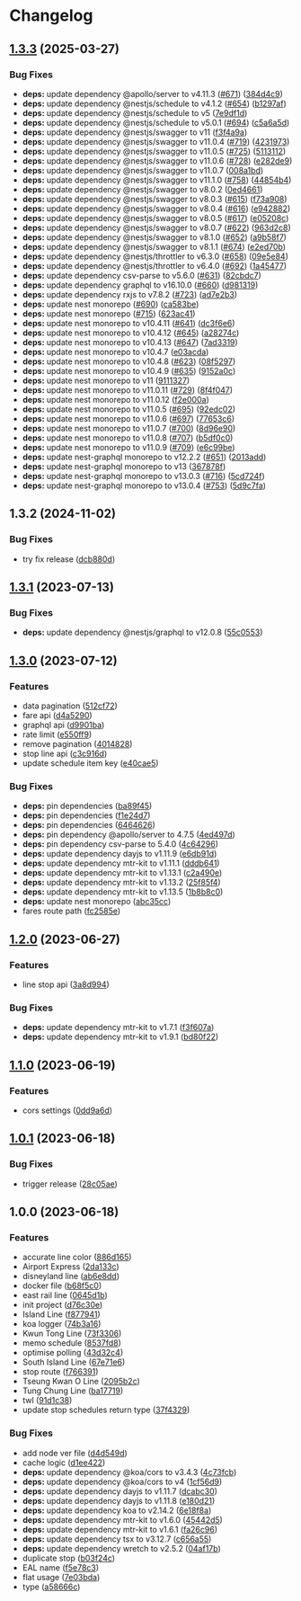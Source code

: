 # Changelog

## [1.3.3](https://github.com/MTR-Today/mtr-today-api/compare/v1.3.2...v1.3.3) (2025-03-27)


### Bug Fixes

* **deps:** update dependency @apollo/server to v4.11.3 ([#671](https://github.com/MTR-Today/mtr-today-api/issues/671)) ([384d4c9](https://github.com/MTR-Today/mtr-today-api/commit/384d4c98f9ee0fa00e8ea02cc96ca24c121089bf))
* **deps:** update dependency @nestjs/schedule to v4.1.2 ([#654](https://github.com/MTR-Today/mtr-today-api/issues/654)) ([b1297af](https://github.com/MTR-Today/mtr-today-api/commit/b1297af1e2e73fc74d263801a480636806e085eb))
* **deps:** update dependency @nestjs/schedule to v5 ([7e9df1d](https://github.com/MTR-Today/mtr-today-api/commit/7e9df1d2439cc066874718bd4bc9fb43eabcbda6))
* **deps:** update dependency @nestjs/schedule to v5.0.1 ([#694](https://github.com/MTR-Today/mtr-today-api/issues/694)) ([c5a6a5d](https://github.com/MTR-Today/mtr-today-api/commit/c5a6a5d1efcab7bfc8fce70721860bbd51bf5d81))
* **deps:** update dependency @nestjs/swagger to v11 ([f3f4a9a](https://github.com/MTR-Today/mtr-today-api/commit/f3f4a9a2c689380d7da3d5ab3de2f3fb4e5050fb))
* **deps:** update dependency @nestjs/swagger to v11.0.4 ([#719](https://github.com/MTR-Today/mtr-today-api/issues/719)) ([4231973](https://github.com/MTR-Today/mtr-today-api/commit/423197369e521720fe7e0d2430bddff07aef877d))
* **deps:** update dependency @nestjs/swagger to v11.0.5 ([#725](https://github.com/MTR-Today/mtr-today-api/issues/725)) ([5113112](https://github.com/MTR-Today/mtr-today-api/commit/5113112b89f002125cebb737df8c25d48980e60a))
* **deps:** update dependency @nestjs/swagger to v11.0.6 ([#728](https://github.com/MTR-Today/mtr-today-api/issues/728)) ([e282de9](https://github.com/MTR-Today/mtr-today-api/commit/e282de9366f82756ce39b29ca26af40d15054ba4))
* **deps:** update dependency @nestjs/swagger to v11.0.7 ([008a1bd](https://github.com/MTR-Today/mtr-today-api/commit/008a1bd8d41973f0045143ada47e43337e0a5d44))
* **deps:** update dependency @nestjs/swagger to v11.1.0 ([#758](https://github.com/MTR-Today/mtr-today-api/issues/758)) ([44854b4](https://github.com/MTR-Today/mtr-today-api/commit/44854b4341e63179fd71f5ec225d9b0751ac5c8c))
* **deps:** update dependency @nestjs/swagger to v8.0.2 ([0ed4661](https://github.com/MTR-Today/mtr-today-api/commit/0ed466158ed6e80f2f32798afe6b6955fad93efe))
* **deps:** update dependency @nestjs/swagger to v8.0.3 ([#615](https://github.com/MTR-Today/mtr-today-api/issues/615)) ([f73a908](https://github.com/MTR-Today/mtr-today-api/commit/f73a9084e3ccf20f66db00ac062cae7d574428ea))
* **deps:** update dependency @nestjs/swagger to v8.0.4 ([#616](https://github.com/MTR-Today/mtr-today-api/issues/616)) ([e942882](https://github.com/MTR-Today/mtr-today-api/commit/e942882f5d05b3768ece7c78252da796dec92ace))
* **deps:** update dependency @nestjs/swagger to v8.0.5 ([#617](https://github.com/MTR-Today/mtr-today-api/issues/617)) ([e05208c](https://github.com/MTR-Today/mtr-today-api/commit/e05208c19ed6adf38f8d3a7b39de4cdfae7621f2))
* **deps:** update dependency @nestjs/swagger to v8.0.7 ([#622](https://github.com/MTR-Today/mtr-today-api/issues/622)) ([963d2c8](https://github.com/MTR-Today/mtr-today-api/commit/963d2c85a506a15e7b18d6fceedfa67c649e0e02))
* **deps:** update dependency @nestjs/swagger to v8.1.0 ([#652](https://github.com/MTR-Today/mtr-today-api/issues/652)) ([a9b58f7](https://github.com/MTR-Today/mtr-today-api/commit/a9b58f7d28f33a7c8acc07809a967f84fb695435))
* **deps:** update dependency @nestjs/swagger to v8.1.1 ([#674](https://github.com/MTR-Today/mtr-today-api/issues/674)) ([e2ed70b](https://github.com/MTR-Today/mtr-today-api/commit/e2ed70bda43e3423b44de144e3a66e229b23f59d))
* **deps:** update dependency @nestjs/throttler to v6.3.0 ([#658](https://github.com/MTR-Today/mtr-today-api/issues/658)) ([09e5e84](https://github.com/MTR-Today/mtr-today-api/commit/09e5e848f431f6bd610fc903e810b35cda5ac831))
* **deps:** update dependency @nestjs/throttler to v6.4.0 ([#692](https://github.com/MTR-Today/mtr-today-api/issues/692)) ([1a45477](https://github.com/MTR-Today/mtr-today-api/commit/1a454773eed88eb433ac13142c6c1f2e2a751ed0))
* **deps:** update dependency csv-parse to v5.6.0 ([#631](https://github.com/MTR-Today/mtr-today-api/issues/631)) ([82cbdc7](https://github.com/MTR-Today/mtr-today-api/commit/82cbdc7329e4116cd48ce4bb8b7b304ca4c32b8a))
* **deps:** update dependency graphql to v16.10.0 ([#660](https://github.com/MTR-Today/mtr-today-api/issues/660)) ([d981319](https://github.com/MTR-Today/mtr-today-api/commit/d98131963b1565299c9bf05294da7195fd20316b))
* **deps:** update dependency rxjs to v7.8.2 ([#723](https://github.com/MTR-Today/mtr-today-api/issues/723)) ([ad7e2b3](https://github.com/MTR-Today/mtr-today-api/commit/ad7e2b3627dd0ba53b3e12c6f76ee4d19b00e481))
* **deps:** update nest monorepo ([#690](https://github.com/MTR-Today/mtr-today-api/issues/690)) ([ca583be](https://github.com/MTR-Today/mtr-today-api/commit/ca583be3ab6bcb7e444af3486c169182570182fc))
* **deps:** update nest monorepo ([#715](https://github.com/MTR-Today/mtr-today-api/issues/715)) ([623ac41](https://github.com/MTR-Today/mtr-today-api/commit/623ac41f93358259d1ebc2740c7cef2e2efa9f87))
* **deps:** update nest monorepo to v10.4.11 ([#641](https://github.com/MTR-Today/mtr-today-api/issues/641)) ([dc3f6e6](https://github.com/MTR-Today/mtr-today-api/commit/dc3f6e600066fd18c3b36ba9b7977029750bd92d))
* **deps:** update nest monorepo to v10.4.12 ([#645](https://github.com/MTR-Today/mtr-today-api/issues/645)) ([a28274c](https://github.com/MTR-Today/mtr-today-api/commit/a28274cf337fccf94b442b54b20419b68e1d2308))
* **deps:** update nest monorepo to v10.4.13 ([#647](https://github.com/MTR-Today/mtr-today-api/issues/647)) ([7ad3319](https://github.com/MTR-Today/mtr-today-api/commit/7ad33192981bdd75b7ab1eb534b7d41c6b798933))
* **deps:** update nest monorepo to v10.4.7 ([e03acda](https://github.com/MTR-Today/mtr-today-api/commit/e03acda72f71402be2ed3bb586a8a7d291da84b9))
* **deps:** update nest monorepo to v10.4.8 ([#623](https://github.com/MTR-Today/mtr-today-api/issues/623)) ([08f5297](https://github.com/MTR-Today/mtr-today-api/commit/08f5297acc4890bc9963c575f1e340ebccf3b315))
* **deps:** update nest monorepo to v10.4.9 ([#635](https://github.com/MTR-Today/mtr-today-api/issues/635)) ([9152a0c](https://github.com/MTR-Today/mtr-today-api/commit/9152a0c775be8538c8be19fa8c65147dd60bebb1))
* **deps:** update nest monorepo to v11 ([9111327](https://github.com/MTR-Today/mtr-today-api/commit/91113273f0a073d58cbc0f84e5da27addd7f1574))
* **deps:** update nest monorepo to v11.0.11 ([#729](https://github.com/MTR-Today/mtr-today-api/issues/729)) ([8f4f047](https://github.com/MTR-Today/mtr-today-api/commit/8f4f04740ab27a6444841c1154bd3d864b7602ab))
* **deps:** update nest monorepo to v11.0.12 ([f2e000a](https://github.com/MTR-Today/mtr-today-api/commit/f2e000ad6ce30bb0573146c5a604269ed566e115))
* **deps:** update nest monorepo to v11.0.5 ([#695](https://github.com/MTR-Today/mtr-today-api/issues/695)) ([92edc02](https://github.com/MTR-Today/mtr-today-api/commit/92edc02260379f921178adb95d4c620bddb64d1d))
* **deps:** update nest monorepo to v11.0.6 ([#697](https://github.com/MTR-Today/mtr-today-api/issues/697)) ([77653c6](https://github.com/MTR-Today/mtr-today-api/commit/77653c69504e283fc975a898c76cd3f84fc353d5))
* **deps:** update nest monorepo to v11.0.7 ([#700](https://github.com/MTR-Today/mtr-today-api/issues/700)) ([8d96e90](https://github.com/MTR-Today/mtr-today-api/commit/8d96e90ef0e6187017f0a0298c4762d5900da693))
* **deps:** update nest monorepo to v11.0.8 ([#707](https://github.com/MTR-Today/mtr-today-api/issues/707)) ([b5df0c0](https://github.com/MTR-Today/mtr-today-api/commit/b5df0c0c68477502e92e180dfe242b96b8c45b4a))
* **deps:** update nest monorepo to v11.0.9 ([#709](https://github.com/MTR-Today/mtr-today-api/issues/709)) ([e6c99be](https://github.com/MTR-Today/mtr-today-api/commit/e6c99be8953c5db59abbc5318e08ad46f2cd004f))
* **deps:** update nest-graphql monorepo to v12.2.2 ([#651](https://github.com/MTR-Today/mtr-today-api/issues/651)) ([2013add](https://github.com/MTR-Today/mtr-today-api/commit/2013add146536eb7a4f846c8d5d1309b1f58537f))
* **deps:** update nest-graphql monorepo to v13 ([367878f](https://github.com/MTR-Today/mtr-today-api/commit/367878f26c142f38cf123b9a7f8a70d283f8bfb9))
* **deps:** update nest-graphql monorepo to v13.0.3 ([#716](https://github.com/MTR-Today/mtr-today-api/issues/716)) ([5cd724f](https://github.com/MTR-Today/mtr-today-api/commit/5cd724f507714135c84b105894c619e862f31640))
* **deps:** update nest-graphql monorepo to v13.0.4 ([#753](https://github.com/MTR-Today/mtr-today-api/issues/753)) ([5d9c7fa](https://github.com/MTR-Today/mtr-today-api/commit/5d9c7fa53c1d6e4485aa5d35582bb7f8bc28aba1))

## 1.3.2 (2024-11-02)


### Bug Fixes

* try fix release ([dcb880d](https://github.com/MTR-Today/mtr-today-api/commit/dcb880db850718cad63e256a10b29cd0a3886d08))

## [1.3.1](https://github.com/MTR-Today/mtr-today-api/compare/v1.3.0...v1.3.1) (2023-07-13)


### Bug Fixes

* **deps:** update dependency @nestjs/graphql to v12.0.8 ([55c0553](https://github.com/MTR-Today/mtr-today-api/commit/55c0553c40dd6ad8e5a81d47dee7be17e9f5fa6d))

## [1.3.0](https://github.com/MTR-Today/mtr-today-api/compare/v1.2.0...v1.3.0) (2023-07-12)


### Features

* data pagination ([512cf72](https://github.com/MTR-Today/mtr-today-api/commit/512cf72674376247c9d1962021c0d20aae8bc854))
* fare api ([d4a5290](https://github.com/MTR-Today/mtr-today-api/commit/d4a5290db4b5c7376991bdaeead2f9155e9cf9c8))
* graphql api ([d9901ba](https://github.com/MTR-Today/mtr-today-api/commit/d9901ba9bbcf8baee45a186f35b160a9161ac9de))
* rate limit ([e550ff9](https://github.com/MTR-Today/mtr-today-api/commit/e550ff950f0519d38003090e494f7ddb5626f3b0))
* remove pagination ([4014828](https://github.com/MTR-Today/mtr-today-api/commit/4014828fe98def0a1225384ea416f2cf14ba9575))
* stop line api ([c3c916d](https://github.com/MTR-Today/mtr-today-api/commit/c3c916da5e7a16899c98f11352fab190b0621e27))
* update schedule item key ([e40cae5](https://github.com/MTR-Today/mtr-today-api/commit/e40cae528d179c6244c15d8f0e62f88377696051))


### Bug Fixes

* **deps:** pin dependencies ([ba89f45](https://github.com/MTR-Today/mtr-today-api/commit/ba89f45787ca8337a81d8926a31852680eec270f))
* **deps:** pin dependencies ([f1e24d7](https://github.com/MTR-Today/mtr-today-api/commit/f1e24d72476083d16f64cb2c6a81f98c7c923863))
* **deps:** pin dependencies ([6464626](https://github.com/MTR-Today/mtr-today-api/commit/646462685f0b5a8e9348abda63fd78f8f5f92eb4))
* **deps:** pin dependency @apollo/server to 4.7.5 ([4ed497d](https://github.com/MTR-Today/mtr-today-api/commit/4ed497d01f327a886e0b1430826419e3b8bd2539))
* **deps:** pin dependency csv-parse to 5.4.0 ([4c64296](https://github.com/MTR-Today/mtr-today-api/commit/4c64296550fc3a3bbfef72c16f393a1e824ec0bf))
* **deps:** update dependency dayjs to v1.11.9 ([e6db91d](https://github.com/MTR-Today/mtr-today-api/commit/e6db91d0cf6c7be494b5358b35e647e69dee4938))
* **deps:** update dependency mtr-kit to v1.11.1 ([dddb641](https://github.com/MTR-Today/mtr-today-api/commit/dddb641f8834d68b08d2c20234beddac826d8edd))
* **deps:** update dependency mtr-kit to v1.13.1 ([c2a490e](https://github.com/MTR-Today/mtr-today-api/commit/c2a490ea8357247aea257f39810b09f9bd88c167))
* **deps:** update dependency mtr-kit to v1.13.2 ([25f85f4](https://github.com/MTR-Today/mtr-today-api/commit/25f85f4e32953f0921a0cd0202b02dfc35b0aa14))
* **deps:** update dependency mtr-kit to v1.13.5 ([1b8b8c0](https://github.com/MTR-Today/mtr-today-api/commit/1b8b8c0b967ed02844eda7f7c8a2220a913ec168))
* **deps:** update nest monorepo ([abc35cc](https://github.com/MTR-Today/mtr-today-api/commit/abc35cce56b44eed934b8ae3bc5aaccaaaf0b71e))
* fares route path ([fc2585e](https://github.com/MTR-Today/mtr-today-api/commit/fc2585e13f1c70b79da0da10c2c5dabe827b22e9))

## [1.2.0](https://github.com/MTR-Today/mtr-today-api/compare/v1.1.0...v1.2.0) (2023-06-27)


### Features

* line stop api ([3a8d994](https://github.com/MTR-Today/mtr-today-api/commit/3a8d9940d097e69f4bfdc23c81995177dd92ece5))


### Bug Fixes

* **deps:** update dependency mtr-kit to v1.7.1 ([f3f607a](https://github.com/MTR-Today/mtr-today-api/commit/f3f607a234696c38e5930277353595711b759025))
* **deps:** update dependency mtr-kit to v1.9.1 ([bd80f22](https://github.com/MTR-Today/mtr-today-api/commit/bd80f22fad990cad60c104decbc35c5b9add45f7))

## [1.1.0](https://github.com/mtr-today/mtr-today-api/compare/v1.0.1...v1.1.0) (2023-06-19)


### Features

* cors settings ([0dd9a6d](https://github.com/mtr-today/mtr-today-api/commit/0dd9a6d706b8db27a1c76e7e8ed289fa51f5c669))

## [1.0.1](https://github.com/mtr-today/mtr-today-api/compare/v1.0.0...v1.0.1) (2023-06-18)


### Bug Fixes

* trigger release ([28c05ae](https://github.com/mtr-today/mtr-today-api/commit/28c05ae02b956802cb7d6a512718d4a9dd0eb7a3))

## 1.0.0 (2023-06-18)


### Features

* accurate line color ([886d165](https://github.com/mtr-today/mtr-today-api/commit/886d1657393364613e16d1922f47932e395e34a5))
* Airport Express ([2da133c](https://github.com/mtr-today/mtr-today-api/commit/2da133cf65c20b90f95b3d6daad1256d9affef2d))
* disneyland line ([ab6e8dd](https://github.com/mtr-today/mtr-today-api/commit/ab6e8dda75d818f0ccbc1837b5d9d76191d9740e))
* docker file ([b68f5c0](https://github.com/mtr-today/mtr-today-api/commit/b68f5c0158ba71539c96df3b9af047b9043107dd))
* east rail line ([0645d1b](https://github.com/mtr-today/mtr-today-api/commit/0645d1bad54f2086e5c000b3fbbd7058646be2f2))
* init project ([d76c30e](https://github.com/mtr-today/mtr-today-api/commit/d76c30ee1f1ba2b5f373564d1cfebe9d6ccbfa0c))
* Island Line ([f877941](https://github.com/mtr-today/mtr-today-api/commit/f87794163240cc7dc85193971d367d6a5f6bd0f6))
* koa logger ([74b3a16](https://github.com/mtr-today/mtr-today-api/commit/74b3a167eb5ad27c3f5445ffaa6ec391ef48c32a))
* Kwun Tong Line ([73f3306](https://github.com/mtr-today/mtr-today-api/commit/73f33065bbbf2dc431ffd10a394a7cc1630bfc1b))
* memo schedule ([8537fd8](https://github.com/mtr-today/mtr-today-api/commit/8537fd8c3bc6fbbff01c1685a374578c9f0fd65a))
* optimise polling ([43d32c4](https://github.com/mtr-today/mtr-today-api/commit/43d32c4e9408f254ee70d59fe367ad4dce7eec67))
* South Island Line ([67e71e6](https://github.com/mtr-today/mtr-today-api/commit/67e71e6aaef93a69add81c0fdd2f1c8c9ca79406))
* stop route ([f766391](https://github.com/mtr-today/mtr-today-api/commit/f7663911b935578a81248b0bf6d313f10f07108f))
* Tseung Kwan O Line ([2095b2c](https://github.com/mtr-today/mtr-today-api/commit/2095b2cd2c8a82eb3f0bc2a75c4a7396edf76c4d))
* Tung Chung Line ([ba17719](https://github.com/mtr-today/mtr-today-api/commit/ba17719b2e880d6fa97afacf5aab0b3d7b76757c))
* twl ([91d1c38](https://github.com/mtr-today/mtr-today-api/commit/91d1c38be0c06282756a308c3fb62b34e9d79f17))
* update stop schedules return type ([37f4329](https://github.com/mtr-today/mtr-today-api/commit/37f43298644a688e12d1d90ee421659c54d23178))


### Bug Fixes

* add node ver file ([d4d549d](https://github.com/mtr-today/mtr-today-api/commit/d4d549d347798e0fad2dee3a0cc7b623e3325460))
* cache logic ([d1ee422](https://github.com/mtr-today/mtr-today-api/commit/d1ee4225e5cde26eff986fbd2fc703567588f78b))
* **deps:** update dependency @koa/cors to v3.4.3 ([4c73fcb](https://github.com/mtr-today/mtr-today-api/commit/4c73fcbfe609c21e5819c3472ebe1ab45ae0cd03))
* **deps:** update dependency @koa/cors to v4 ([1cf56d9](https://github.com/mtr-today/mtr-today-api/commit/1cf56d93a17145a04639f7dfcab50b2c22f67627))
* **deps:** update dependency dayjs to v1.11.7 ([dcabc30](https://github.com/mtr-today/mtr-today-api/commit/dcabc306ef80e164ff07ff315592213bdc2a60ef))
* **deps:** update dependency dayjs to v1.11.8 ([e180d21](https://github.com/mtr-today/mtr-today-api/commit/e180d214d555532283d2c1c3a845c5e84ce2121d))
* **deps:** update dependency koa to v2.14.2 ([6e18f8a](https://github.com/mtr-today/mtr-today-api/commit/6e18f8a48859a9e7243afc02981eb989b46be621))
* **deps:** update dependency mtr-kit to v1.6.0 ([45442d5](https://github.com/mtr-today/mtr-today-api/commit/45442d5d2c7009945e3973fd50895924e3691125))
* **deps:** update dependency mtr-kit to v1.6.1 ([fa26c96](https://github.com/mtr-today/mtr-today-api/commit/fa26c96ce915c2735d27830c4af2e7ad04ec3150))
* **deps:** update dependency tsx to v3.12.7 ([c656a55](https://github.com/mtr-today/mtr-today-api/commit/c656a55214622c5a72a0efa1e50b2c5bb07f3e10))
* **deps:** update dependency wretch to v2.5.2 ([04af17b](https://github.com/mtr-today/mtr-today-api/commit/04af17b987393054ee9f878fb7c9d398990b38e0))
* duplicate stop ([b03f24c](https://github.com/mtr-today/mtr-today-api/commit/b03f24c588d607c0581b8fcaef749d77231c9385))
* EAL name ([f5e78c3](https://github.com/mtr-today/mtr-today-api/commit/f5e78c3b7de50b546d7e13e275352c7c85c2d065))
* flat usage ([7e03bda](https://github.com/mtr-today/mtr-today-api/commit/7e03bda2eb32c89ed0a4d8ec86a3f960bff2eac1))
* type ([a58666c](https://github.com/mtr-today/mtr-today-api/commit/a58666c58613cfd7e7a89bcf640eb6b009a1ed3f))
